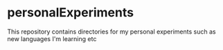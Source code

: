 # personalExperiments

This repository contains directories for my personal experiments such as new languages I'm learning etc
